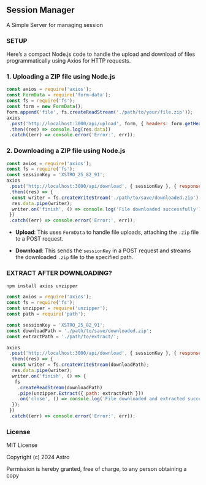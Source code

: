 ## Session Manager

A Simple Server for managing session

### SETUP

Here’s a compact Node.js code to handle the upload and download of files programmatically using Axios for HTTP requests.

### **1. Uploading a ZIP file using Node.js**

```js
const axios = require('axios');
const FormData = require('form-data');
const fs = require('fs');
const form = new FormData();
form.append('file', fs.createReadStream('./path/to/your/file.zip'));
axios
 .post('http://localhost:3000/api/upload', form, { headers: form.getHeaders() })
 .then((res) => console.log(res.data))
 .catch((err) => console.error('Error:', err));
```

### **2. Downloading a ZIP file using Node.js**

```js
const axios = require('axios');
const fs = require('fs');
const sessionKey = 'XSTRO_25_82_91';
axios
 .post('http://localhost:3000/api/download', { sessionKey }, { responseType: 'stream' })
 .then((res) => {
  const writer = fs.createWriteStream('./path/to/save/downloaded.zip');
  res.data.pipe(writer);
  writer.on('finish', () => console.log('File downloaded successfully'));
 })
 .catch((err) => console.error('Error:', err));
```

- **Upload**: This uses `FormData` to handle file uploads, attaching the `.zip` file to a POST request.

- **Download**: This sends the `sessionKey` in a POST request and streams the downloaded `.zip` file to the specified path.

### EXTRACT AFTER DOWNLOADING?

```bash
npm install axios unzipper
```

```js
const axios = require('axios');
const fs = require('fs');
const unzipper = require('unzipper');
const path = require('path');

const sessionKey = 'XSTRO_25_82_91';
const downloadPath = './path/to/save/downloaded.zip';
const extractPath = './path/to/extract/';

axios
 .post('http://localhost:3000/api/download', { sessionKey }, { responseType: 'stream' })
 .then((res) => {
  const writer = fs.createWriteStream(downloadPath);
  res.data.pipe(writer);
  writer.on('finish', () => {
   fs
    .createReadStream(downloadPath)
    .pipe(unzipper.Extract({ path: extractPath }))
    .on('close', () => console.log('File downloaded and extracted successfully'));
  });
 })
 .catch((err) => console.error('Error:', err));
```

### License

MIT License

Copyright (c) 2024 Astro

Permission is hereby granted, free of charge, to any person obtaining a copy

